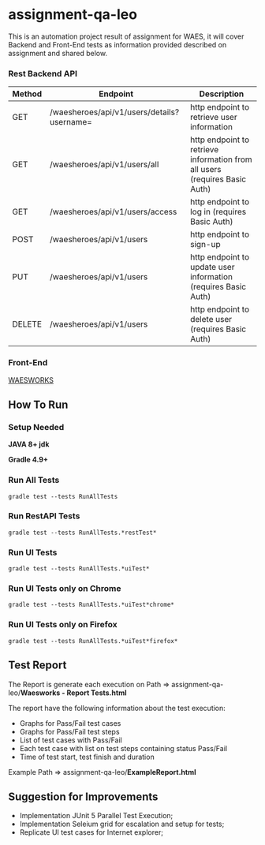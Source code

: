 # assignment-qa-leo

This is an automation project result of assignment for WAES, it will cover Backend and Front-End tests as information provided described on assignment and shared below.



### Rest Backend API
 
  | Method        | Endpoint          | Description         |
  | ------------- | ---------------------------- | ------------------------ |
  | GET           | /waesheroes/api/v1/users/details?username=<username> | http endpoint to retrieve user information  |
  | GET           | /waesheroes/api/v1/users/all | http endpoint to retrieve information from all users (requires Basic Auth) |
  | GET           | /waesheroes/api/v1/users/access | http endpoint to log in (requires Basic Auth) |
  | POST          | /waesheroes/api/v1/users | http endpoint to sign-up |
  | PUT           | /waesheroes/api/v1/users | http endpoint to update user information (requires Basic Auth) |
  | DELETE        | /waesheroes/api/v1/users | http endpoint to delete user (requires Basic Auth) |
 
 
  
### Front-End
[WAESWORKS](https://waesworks.bitbucket.io/)



## How To Run

### Setup Needed

  **JAVA 8+ jdk**
  
  **Gradle 4.9+**
  
  
### Run All Tests
	gradle test --tests RunAllTests  


### Run RestAPI Tests
	gradle test --tests RunAllTests.*restTest*   
  
  
### Run UI Tests  
	gradle test --tests RunAllTests.*uiTest*
	
	
### Run UI Tests only on Chrome 
	gradle test --tests RunAllTests.*uiTest*chrome*


### Run UI Tests only on Firefox 
	gradle test --tests RunAllTests.*uiTest*firefox*

	
	
## Test Report
The Report is generate each execution on Path => assignment-qa-leo/**Waesworks - Report Tests.html**

The report have the following information about the test execution:
-  Graphs for Pass/Fail test cases
-  Graphs for Pass/Fail test steps
-  List of test cases with Pass/Fail
-  Each test case with list on test steps containing status Pass/Fail
-  Time of test start, test finish and duration

Example Path => assignment-qa-leo/**ExampleReport.html**


## Suggestion for Improvements
-  Implementation JUnit 5 Parallel Test Execution;
-  Implementation Seleium grid for escalation and setup for tests;
-  Replicate UI test cases for Internet explorer;
